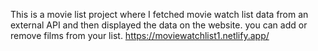This is a movie list project where I fetched movie watch list data from an external API and then displayed the data on the website. you can add or remove films from your list.   https://moviewatchlist1.netlify.app/     
 
